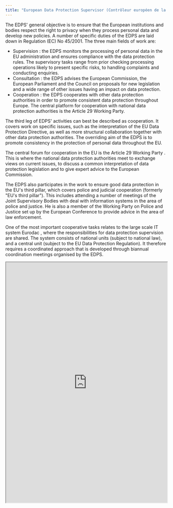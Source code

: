 ```yaml
---
title: "European Data Protection Supervisor (Contrôleur européen de la protection des données)"
---
```


The EDPS' general objective is to ensure that the European institutions and bodies respect the right to privacy when they process personal data and develop new policies. A number of specific duties of the EDPS are laid down in Regulation (EC) No 45/2001. The three main fields of work are: 
* Supervision : the EDPS monitors the processing of personal data in the EU administration and ensures compliance with the data protection rules. The supervisory tasks  range from prior checking processing operations likely to present specific risks, to handling complaints and conducting enquiries.
* Consultation : the EDPS advises the European Commission, the European Parliament and the Council on proposals for new legislation and a wide range of other issues having an impact on data protection.
* Cooperation : the EDPS cooperates with other data protection authorities in order to promote consistent data protection throughout Europe. The central platform for cooperation with national data protection authorities is the Article 29 Working Party.

The third leg of EDPS' activities can best be described as cooperation. It covers work on specific issues, such as the interpretation of the EU Data Protection Directive, as well as more structural collaboration together with other data protection authorities. The overriding aim of the EDPS is to promote consistency in the protection of personal data throughout the EU.
 
The central forum for cooperation in the EU is the Article 29 Working Party . This is where the national data protection authorities meet to exchange views on current issues, to discuss a common interpretation of data protection legislation and to give expert advice to the European Commission.  

The EDPS also participates in the work to ensure good data protection in the EU's third pillar, which covers police and judicial cooperation (formerly "EU's third pillar"). This includes attending a number of meetings of the Joint Supervisory Bodies with deal with information systems in the area of police and justice. He is also a member of the Working Party on Police and Justice set up by the European Conference to provide advice in the area of law enforcement.

One of the most important cooperative tasks relates to the large scale IT system Eurodac , where the responsibilities for data protection supervision are shared. The system consists of national units (subject to national law), and a central unit (subject to the EU Data Protection Regulation). It therefore requires a coordinated approach that is developed through biannual coordination meetings organised by the EDPS.

<iframe height="750" width="100%" src="https://ewelton.github.io/ktest/wiki.html#European%20Data%20Protection%20Supervisor%20(Contr%C3%B4leur%20europ%C3%A9en%20de%20la%20protection%20des%20donn%C3%A9es)"></iframe>

